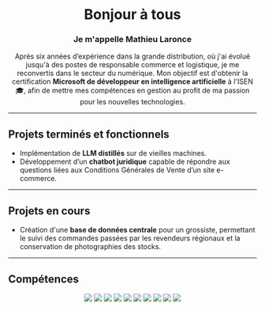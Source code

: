 <div align="center">

# Bonjour à tous

### Je m'appelle Mathieu Laronce

Après six années d’expérience dans la grande distribution, où j'ai évolué jusqu'à des postes de responsable commerce et logistique, je me reconvertis dans le secteur du numérique. Mon objectif est d'obtenir la certification **Microsoft de développeur en intelligence artificielle** à l'ISEN 🎓, afin de mettre mes compétences en gestion au profit de ma passion pour les nouvelles technologies.

</div>

---

## Projets terminés et fonctionnels

- Implémentation de **LLM distillés** sur de vieilles machines.  
- Développement d’un **chatbot juridique** capable de répondre aux questions liées aux Conditions Générales de Vente d’un site e-commerce.

---

## Projets en cours

- Création d'une **base de données centrale** pour un grossiste, permettant le suivi des commandes passées par les revendeurs régionaux et la conservation de photographies des stocks.

---

## Compétences

<div align="center">

<span>
<img src="https://img.shields.io/badge/Python-3776AB?style=for-the-badge&logo=python&logoColor=white" />
<img src="https://img.shields.io/badge/SQL-4479A1?style=for-the-badge&logo=database&logoColor=white" />
<img src="https://img.shields.io/badge/SQLite-003B57?style=for-the-badge&logo=sqlite&logoColor=white" />
<img src="https://img.shields.io/badge/ETL-4B8BBE?style=for-the-badge&logo=databricks&logoColor=white" />
<img src="https://img.shields.io/badge/OpenAI-412991?style=for-the-badge&logo=openai&logoColor=white" />
<img src="https://img.shields.io/badge/Linux-FCC624?style=for-the-badge&logo=linux&logoColor=black" />
<img src="https://img.shields.io/badge/Git-F05032?style=for-the-badge&logo=git&logoColor=white" />
<img src="https://img.shields.io/badge/GitHub-181717?style=for-the-badge&logo=github&logoColor=white" />
<img src="https://img.shields.io/badge/IA-FF6F00?style=for-the-badge&logo=tensorflow&logoColor=white" />
<img src="https://img.shields.io/badge/Chatbot-00BFA6?style=for-the-badge&logo=wechat&logoColor=white" />
</span>

</div>
